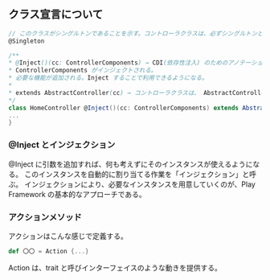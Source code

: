 ## クラス宣言について
``` class1.scala
// このクラスがシングルトンであることを示す。コントローラクラスは、必ずシングルトンとして定義する。
@Singleton

/**
* @Inject()(cc: ControllerComponents) → CDI(依存性注入) のためのアノテーション。
* ControllerComponents がインジェクトされる。
* 必要な機能が追加される。Inject することで利用できるようになる。
*
* extends AbstractController(cc) → コントローラクラスは、 AbstractController を継承して作成される。
*/
class HomeController @Inject()(cc: ControllerComponents) extends AbstractController(cc) {
...
}

```

### @Inject とインジェクション
@Inject に引数を追加すれば、何も考えずにそのインスタンスが使えるようになる。
このインスタンスを自動的に割り当てる作業を「インジェクション」と呼ぶ。
インジェクションにより、必要なインスタンスを用意していくのが、Play Framework の基本的なアプローチである。

### アクションメソッド
アクションはこんな感じで定義する。
``` class2.scala
def 〇〇 = Action {...}
```
Action は、trait と呼びインターフェイスのような動きを提供する。
